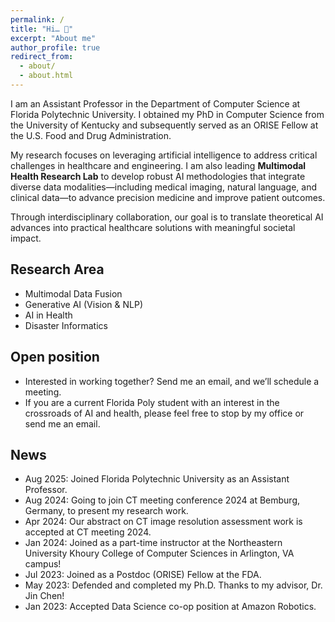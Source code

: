 ```yaml
---
permalink: /
title: "Hi… 👋"
excerpt: "About me"
author_profile: true
redirect_from: 
  - about/
  - about.html
---
```


I am an Assistant Professor in the Department of Computer Science at Florida Polytechnic University. I obtained my PhD in Computer Science from the University of Kentucky and subsequently served as an ORISE Fellow at the U.S. Food and Drug Administration.

My research focuses on leveraging artificial intelligence to address critical challenges in healthcare and engineering. I am also leading **Multimodal Health Research Lab** to develop robust AI methodologies that integrate diverse data modalities—including medical imaging, natural language, and clinical data—to advance precision medicine and improve patient outcomes.

Through interdisciplinary collaboration, our goal is to translate theoretical AI advances into practical healthcare solutions with meaningful societal impact.

## Research Area
- Multimodal Data Fusion
- Generative AI (Vision & NLP)
- AI in Health
- Disaster Informatics
  

## Open position
- Interested in working together? Send me an email, and we’ll schedule a meeting.
- If you are a current Florida Poly student with an interest in the crossroads of AI and health, please feel free to stop by my office or send me an email.

## News
- Aug 2025: Joined Florida Polytechnic University as an Assistant Professor.
- Aug 2024: Going to join CT meeting conference 2024 at Bemburg, Germany, to present my research work.
- Apr 2024: Our abstract on CT image resolution assessment work is accepted at CT meeting 2024. 
- Jan 2024: Joined as a part-time instructor at the Northeastern University Khoury College of Computer Sciences in Arlington, VA campus!
- Jul 2023: Joined as a Postdoc (ORISE) Fellow at the FDA.
- May 2023: Defended and completed my Ph.D. Thanks to my advisor, Dr. Jin Chen!
- Jan 2023: Accepted Data Science co-op position at Amazon Robotics.
